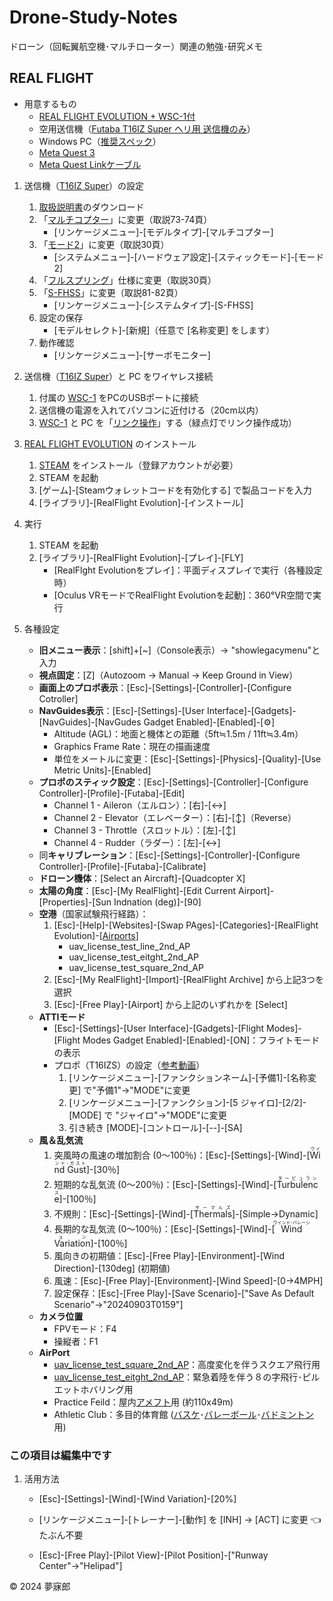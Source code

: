 # Drone-Study-Notes
ドローン（回転翼航空機･マルチローター）関連の勉強･研究メモ

## REAL FLIGHT

* 用意するもの
    * [REAL FLIGHT EVOLUTION + WSC-1付](https://www.rc.futaba.co.jp/products/detail/I00000336)
    * 空用送信機（[Futaba T16IZ Super ヘリ用 送信機のみ](https://www.rc.futaba.co.jp/products/detail/I00000332)）
    * Windows PC（[推奨スペック](https://www.meta.com/ja-jp/help/quest/articles/headsets-and-accessories/oculus-link/requirements-quest-link/)）
    * [Meta Quest 3](https://www.meta.com/jp/quest/quest-3/)
    * [Meta Quest Linkケーブル](https://www.meta.com/jp/quest/accessories/link-cable/)

1. 送信機（[T16IZ Super](https://www.rc.futaba.co.jp/products/detail/I00000332)）の設定
    1. [取扱説明書](https://www.rc.futaba.co.jp/downloads/W8C1674N2302020928toqx6.pdf?mode=view)のダウンロード
    1. 「[マルチコプター](https://drone-navigator.com/multicopter)」に変更（取説73-74頁）
        * [リンケージメニュー]-[モデルタイプ]-[マルチコプター]
    1. 「[モード2](https://ds-chiba.jp/2023/06/08/04/)」に変更（取説30頁）
        * [システムメニュー]-[ハードウェア設定]-[スティックモード]-[モード2]
    1. 「[フルスプリング](https://www.rc.futaba.co.jp/support/faq/?cat=98)」仕様に変更（取説30頁）
    1. 「[S-FHSS](https://www.rc.futaba.co.jp/support/tips/detail/31)」に変更（取説81-82頁）
        * [リンケージメニュー]-[システムタイプ]-[S-FHSS]
    1. 設定の保存
        * [モデルセレクト]-[新規]（任意で [名称変更] をします）
    1. 動作確認
        * [リンケージメニュー]-[サーボモニター]

1. 送信機（[T16IZ Super](https://www.rc.futaba.co.jp/products/detail/I00000332)）と PC をワイヤレス接続
    1. 付属の [WSC-1](https://www.rc.futaba.co.jp/products/detail/I00000274) をPCのUSBポートに接続
    1. 送信機の電源を入れてパソコンに近付ける（20cm以内）
    1. [WSC-1](https://www.rc.futaba.co.jp/products/detail/I00000274) と PC を「[リンク操作](https://www.rc.futaba.co.jp/downloads/shop/WCI00000274N210726142330epq.pdf?mode=view)」する（緑点灯でリンク操作成功）

1. [REAL FLIGHT EVOLUTION](https://www.rc.futaba.co.jp/products/detail/I00000336) のインストール
    1. [STEAM](https://store.steampowered.com/about/) をインストール（登録アカウントが必要）
    1. STEAM を起動
    1. [ゲーム]-[Steamウォレットコードを有効化する] で製品コードを入力
    1. [ライブラリ]-[RealFlight Evolution]-[インストール]

1. 実行
    1. STEAM を起動
    1. [ライブラリ]-[RealFlight Evolution]-[プレイ]-[FLY]
        * [RealFlght Evolutionをプレイ]：平面ディスプレイで実行（各種設定時）
        * [Oculus VRモードでRealFlight Evolutionを起動]：360°VR空間で実行


1. 各種設定
    * **旧メニュー表示**：[shift]+[~]（Console表示）→ "showlegacymenu"と入力
    * **視点固定**：[Z]（Autozoom → Manual → Keep Ground in View）
    * **画面上のプロポ表示**：[Esc]-[Settings]-[Controller]-[Configure Cotroller]
    * **NavGuides表示**：[Esc]-[Settings]-[User Interface]-[Gadgets]-[NavGuides]-[NavGudes Gadget Enabled]-[Enabled]-[⚙]
        * Altitude (AGL)：地面と機体との距離（5ft≒1.5m / 11ft≒3.4m）
        * Graphics Frame Rate：現在の描画速度
        * 単位をメートルに変更：[Esc]-[Settings]-[Physics]-[Quality]-[Use Metric Units]-[Enabled]
    * **プロポのスティック設定**：[Esc]-[Settings]-[Controller]-[Configure Controller]-[Profile]-[Futaba]-[Edit]
        * Channel 1 - Aileron（エルロン）：[右]-[↔]
        * Channel 2 - Elevator（エレベーター）：[右]-[↕]（Reverse）
        * Channel 3 - Throttle（スロットル）：[左]-[↕]
        * Channel 4 - Rudder（ラダー）：[左]-[↔]
    * 同**キャリブレーション**：[Esc]-[Settings]-[Controller]-[Configure Controller]-[Profile]-[Futaba]-[Calibrate]
    * **ドローン機体**：[Select an Aircraft]-[Quadcopter X]
    * **太陽の角度**：[Esc]-[My RealFlight]-[Edit Current Airport]-[Properties]-[Sun Indnation (deg)]-[90]
    * **空港**（国家試験飛行経路）：
        1. [Esc]-[Help]-[Websites]-[Swap PAges]-[Categories]-[RealFlight Evolution]-[[Airports](https://forums.realflight.com/index.php?resources/categories/airports.184/&page=2)]
            * uav_license_test_line_2nd_AP
            * uav_license_test_eitght_2nd_AP
            * uav_license_test_square_2nd_AP
        1. [Esc]-[My RealFlight]-[Import]-[RealFlight Archive] から上記3つを選択
        1. [Esc]-[Free Play]-[Airport] から上記のいずれかを [Select]
    * **ATTIモード**
        * [Esc]-[Settings]-[User Interface]-[Gadgets]-[Flight Modes]-[Flight Modes Gadget Enabled]-[Enabled]-[ON]：フライトモードの表示
        * プロポ（T16IZS）の設定（[参考動画](https://www.youtube.com/watch?v=5zdZzGGeB9w)）
            1. [リンケージメニュー]-[ファンクションネーム]-[予備1]-[名称変更] で"予備1"→"MODE"に変更
            1. [リンケージメニュー]-[ファンクション]-[5 ジャイロ]-[2/2]-[MODE] で "ジャイロ"→"MODE"に変更
            1. 引き続き [MODE]-[コントロール]-[--]-[SA]
    * **風＆乱気流**
        1. 突風時の風速の増加割合 (0～100％)：[Esc]-[Settings]-[Wind]-[<ruby>Wind Gust<rt>ウインド･ガスト</rt></ruby>]-[30％]
        1. 短期的な乱気流 (0～200％)：[Esc]-[Settings]-[Wind]-[<ruby>Turbulence<rt>タービュランス</rt></ruby>]-[100％]
        1. 不規則：[Esc]-[Settings]-[Wind]-[<ruby>Thermals<rt>サーマルズ</rt></ruby>]-[Simple→Dynamic]
        1. 長期的な乱気流 (0～100％)：[Esc]-[Settings]-[Wind]-[<ruby>Wind Variation<rt>ウインド･バレーション</rt></ruby>]-[100％]
        1. 風向きの初期値：[Esc]-[Free Play]-[Environment]-[Wind Direction]-[130deg] (初期値)
        1. 風速：[Esc]-[Free Play]-[Environment]-[Wind Speed]-[0→4MPH]
        1. 設定保存：[Esc]-[Free Play]-[Save Scenario]-["Save As Default Scenario"→"20240903T0159"]
    * **カメラ位置**
        * FPVモード：F4
        * 操縦者：F1
    * **AirPort**
        * [uav_license_test_square_2nd_AP](https://forums.realflight.com/index.php?resources/uav_license_test_square_2nd_ap.29950/)：高度変化を伴うスクエア飛行用
        * [uav_license_test_eitght_2nd_AP](https://forums.realflight.com/index.php?resources/uav_license_test_eight_2nd_ap.29951/)：緊急着陸を伴う８の字飛行･ピルエットホバリング用
        * Practice Feild：屋内[アメフト](https://lawyernishimura.com/index.php?QBlog-20171025-1)用 (約110x49m)
        * Athletic Club：多目的体育館 ([バスケ](https://spojoba.com/articles/794)･[バレーボール](https://www.jti.co.jp/sports/thunders/game/guide/03/index.html)･[バドミントン](https://badminton-rule.com/sup1.html)用)

### この項目は編集中です

1. 活用方法

    * [Esc]-[Settings]-[Wind]-[Wind Variation]-[20%]
    * [リンケージメニュー]-[トレーナー]-[動作] を [INH] → [ACT] に変更 👈たぶん不要


    * [Esc]-[Free Play]-[Pilot View]-[Pilot Position]-["Runway Center"→"Helipad"]

© 2024 夢寐郎  
    